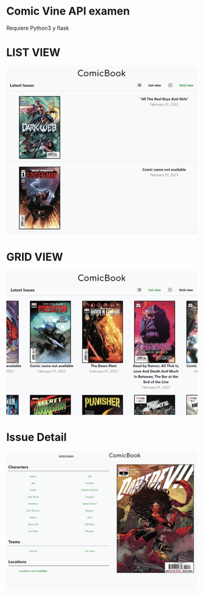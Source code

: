# Comic Vine API examen

<p> Requiere Python3 y flask</p>

# LIST VIEW

<img src="LIST.png">

# GRID VIEW

<img src="GRID.png">

# Issue Detail

<img src="ISSUE_DETAIL.png">
